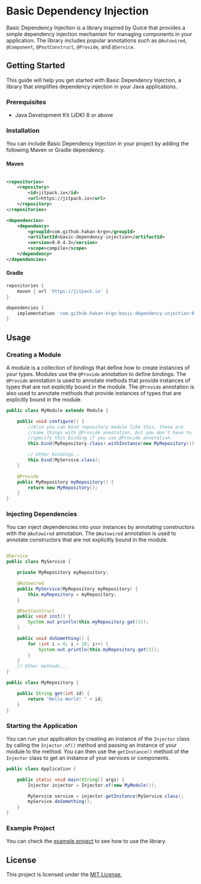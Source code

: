 # Basic Dependency Injection

Basic Dependency Injection is a library inspired by Guice that provides a simple dependency injection mechanism for
managing components in your application. The library includes popular annotations such
as `@Autowired`, `@Component`, `@PostConstruct`, `@Provide`, and `@Service`.

## Getting Started

This guide will help you get started with Basic Dependency Injection, a library that simplifies dependency injection in
your Java applications.

### Prerequisites

- Java Development Kit (JDK) 8 or above

### Installation

You can include Basic Dependency Injection in your project by adding the following Maven or Gradle dependency.

#### Maven

```xml

<repositories>
	<repository>
		<id>jitpack.io</id>
		<url>https://jitpack.io</url>
	</repository>
</repositories>

<dependencies>
	<dependency>
		<groupId>com.github.hakan-krgn</groupId>
		<artifactId>basic-dependency-injection</artifactId>
		<version>0.0.4.3</version>
		<scope>compile</scope>
	</dependency>
</dependencies>
```

#### Gradle

```groovy
repositories {
	maven { url 'https://jitpack.io' }
}

dependencies {
	implementation 'com.github.hakan-krgn:basic-dependency-injection:0.0.4.3'
}
```

## Usage

### Creating a Module

A module is a collection of bindings that define how to create instances of your types. Modules use the `@Provide`
annotation to define bindings. The `@Provide` annotation is used to annotate methods that provide instances of types
that are not explicitly bound in the module. The `@Provide` annotation is also used to annotate methods that provide
instances of types that are explicitly bound in the module.

```java
public class MyModule extends Module {

	public void configure() {
		//Also you can bind repository module like this, these are
		//same things with @Provide annotation, but you don't have to
		//specify this binding if you use @Provide annotation.
		this.bind(MyRepository.class).withInstance(new MyRepository());

		// Other bindings...
		this.bind(MyService.class);
	}

	@Provide
	public MyRepository myRepository() {
		return new MyRepository();
	}
}
```

### Injecting Dependencies

You can inject dependencies into your instances by annotating constructors with the `@Autowired` annotation.
The `@Autowired` annotation is used to annotate constructors that are not explicitly bound in the module.

```java

@Service
public class MyService {

	private MyRepository myRepository;

	@Autowired
	public MyService(MyRepository myRepository) {
		this.myRepository = myRepository;
	}

	@PostConstruct
	public void init() {
		System.out.println(this.myRepository.get(1));
	}

	public void doSomething() {
		for (int i = 0; i < 10; i++) {
			System.out.println(this.myRepository.get(1));
		}
	}
	// Other methods...
}

public class MyRepository {

	public String get(int id) {
		return "Hello World! " + id;
	}
}
```

### Starting the Application

You can run your application by creating an instance of the `Injector` class by calling the `Injector.of()` method and
passing an instance of your module to the method. You can then use the `getInstance()` method of the `Injector` class to
get an instance of your services or components.

```java
public class Application {

	public static void main(String[] args) {
		Injector injector = Injector.of(new MyModule());

		MyService service = injector.getInstance(MyService.class);
		myService.doSomething();
	}
}
```

### Example Project

You can check the
[example project](https://github.com/hakan-krgn/basic-dependency-injection/tree/master/src/test/java/com/hakan/test) to
see how to use the library.

## License

This project is licensed under
the [MIT License.](https://github.com/hakan-krgn/basic-dependency-injection/blob/master/LICENSE)
